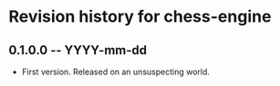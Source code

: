 # Revision history for chess-engine

## 0.1.0.0 -- YYYY-mm-dd

* First version. Released on an unsuspecting world.

